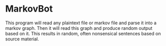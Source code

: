 # MarkovBot

This program will read any plaintext file or markov file and parse it into a markov graph. Then it will read this graph and produce random output based on it. This results in random, often nonsensical sentences based on source material.
